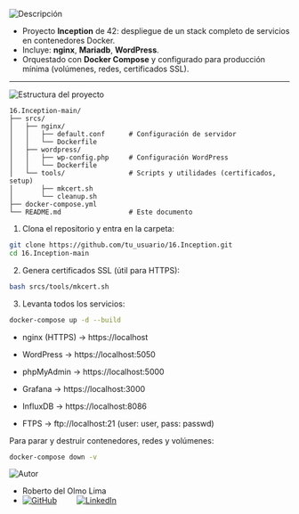 ![Descripción](https://img.shields.io/badge/Descripción-blue?style=for-the-badge)

- Proyecto **Inception** de 42: despliegue de un stack completo de servicios en contenedores Docker.  
- Incluye: **nginx**, **Mariadb**, **WordPress**.  
- Orquestado con **Docker Compose** y configurado para producción mínima (volúmenes, redes, certificados SSL).

---

![Estructura del proyecto](https://img.shields.io/badge/Estructura-orange?style=for-the-badge)

```text
16.Inception-main/
├── srcs/
│   ├── nginx/
│   │   ├── default.conf      # Configuración de servidor
│   │   └── Dockerfile
│   ├── wordpress/
│   │   ├── wp-config.php     # Configuración WordPress
│   │   └── Dockerfile
│   └── tools/                # Scripts y utilidades (certificados, setup)
│       ├── mkcert.sh
│       └── cleanup.sh
├── docker-compose.yml
└── README.md                 # Este documento
```




1. Clona el repositorio y entra en la carpeta:
```bash
git clone https://github.com/tu_usuario/16.Inception.git
cd 16.Inception-main
```
2. Genera certificados SSL (útil para HTTPS):
```bash
bash srcs/tools/mkcert.sh
```
3. Levanta todos los servicios:
```bash
docker-compose up -d --build
```


  -  nginx (HTTPS) → https://localhost

  -  WordPress → https://localhost:5050

  -  phpMyAdmin → https://localhost:5000

  -  Grafana → https://localhost:3000

  -  InfluxDB → https://localhost:8086

  -  FTPS → ftp://localhost:21 (user: user, pass: passwd)

Para parar y destruir contenedores, redes y volúmenes:
```bash
docker-compose down -v
```






![Autor](https://img.shields.io/badge/Autor-red?style=for-the-badge)

- Roberto del Olmo Lima
- [![GitHub](https://img.shields.io/badge/GitHub-Profile-informational?style=for-the-badge&logo=github&logoColor=white&color=181717)](https://github.com/legrol)
 &nbsp;&nbsp;&nbsp;&nbsp;&nbsp;&nbsp;&nbsp;&nbsp;[![LinkedIn](https://img.shields.io/badge/LinkedIn-0077B5?style=for-the-badge&logo=linkedin&logoColor=white)](https://www.linkedin.com/in/roberto-del-olmo-731746245)

